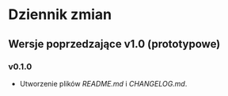 # Dziennik zmian

## Wersje poprzedzające v1.0 (prototypowe)
### v0.1.0
- Utworzenie plików *README.md* i *CHANGELOG.md*.
